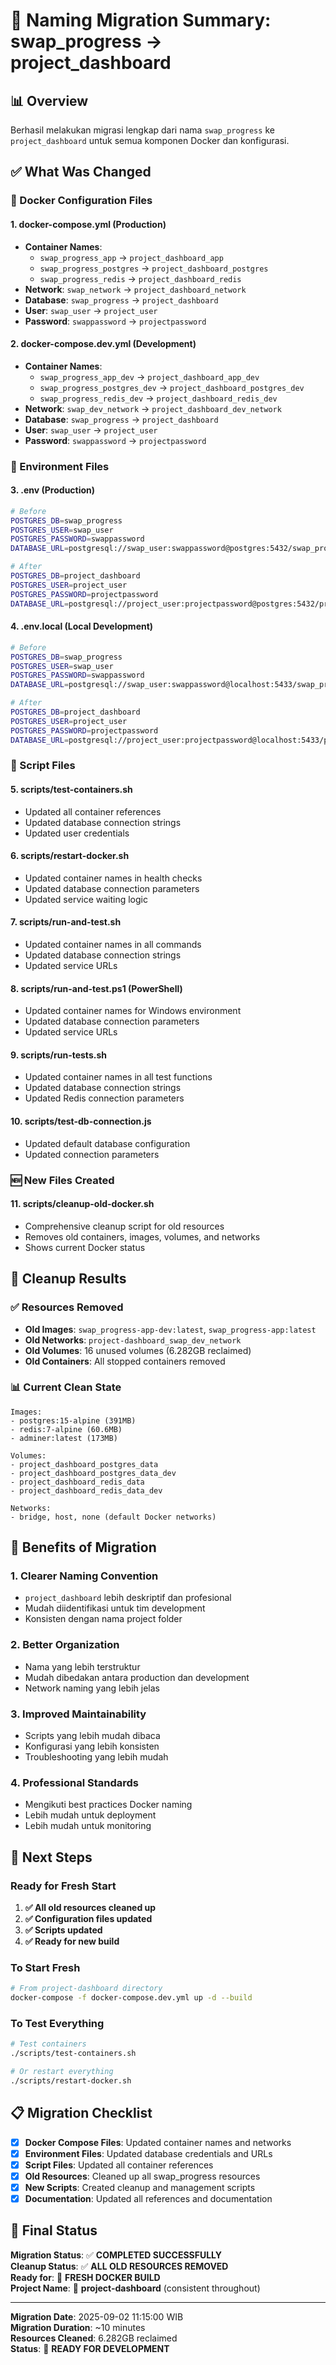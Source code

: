 # 🔄 Naming Migration Summary: swap_progress → project_dashboard

## 📊 Overview
Berhasil melakukan migrasi lengkap dari nama `swap_progress` ke `project_dashboard` untuk semua komponen Docker dan konfigurasi.

## ✅ What Was Changed

### 🐳 Docker Configuration Files

#### 1. **docker-compose.yml** (Production)
- **Container Names**: 
  - `swap_progress_app` → `project_dashboard_app`
  - `swap_progress_postgres` → `project_dashboard_postgres`
  - `swap_progress_redis` → `project_dashboard_redis`
- **Network**: `swap_network` → `project_dashboard_network`
- **Database**: `swap_progress` → `project_dashboard`
- **User**: `swap_user` → `project_user`
- **Password**: `swappassword` → `projectpassword`

#### 2. **docker-compose.dev.yml** (Development)
- **Container Names**: 
  - `swap_progress_app_dev` → `project_dashboard_app_dev`
  - `swap_progress_postgres_dev` → `project_dashboard_postgres_dev`
  - `swap_progress_redis_dev` → `project_dashboard_redis_dev`
- **Network**: `swap_dev_network` → `project_dashboard_dev_network`
- **Database**: `swap_progress` → `project_dashboard`
- **User**: `swap_user` → `project_user`
- **Password**: `swappassword` → `projectpassword`

### 🔧 Environment Files

#### 3. **.env** (Production)
```bash
# Before
POSTGRES_DB=swap_progress
POSTGRES_USER=swap_user
POSTGRES_PASSWORD=swappassword
DATABASE_URL=postgresql://swap_user:swappassword@postgres:5432/swap_progress

# After
POSTGRES_DB=project_dashboard
POSTGRES_USER=project_user
POSTGRES_PASSWORD=projectpassword
DATABASE_URL=postgresql://project_user:projectpassword@postgres:5432/project_dashboard
```

#### 4. **.env.local** (Local Development)
```bash
# Before
POSTGRES_DB=swap_progress
POSTGRES_USER=swap_user
POSTGRES_PASSWORD=swappassword
DATABASE_URL=postgresql://swap_user:swappassword@localhost:5433/swap_progress

# After
POSTGRES_DB=project_dashboard
POSTGRES_USER=project_user
POSTGRES_PASSWORD=projectpassword
DATABASE_URL=postgresql://project_user:projectpassword@localhost:5433/project_dashboard
```

### 📜 Script Files

#### 5. **scripts/test-containers.sh**
- Updated all container references
- Updated database connection strings
- Updated user credentials

#### 6. **scripts/restart-docker.sh**
- Updated container names in health checks
- Updated database connection parameters
- Updated service waiting logic

#### 7. **scripts/run-and-test.sh**
- Updated container names in all commands
- Updated database connection strings
- Updated service URLs

#### 8. **scripts/run-and-test.ps1** (PowerShell)
- Updated container names for Windows environment
- Updated database connection parameters
- Updated service URLs

#### 9. **scripts/run-tests.sh**
- Updated container names in all test functions
- Updated database connection strings
- Updated Redis connection parameters

#### 10. **scripts/test-db-connection.js**
- Updated default database configuration
- Updated connection parameters

### 🆕 New Files Created

#### 11. **scripts/cleanup-old-docker.sh**
- Comprehensive cleanup script for old resources
- Removes old containers, images, volumes, and networks
- Shows current Docker status

## 🧹 Cleanup Results

### ✅ Resources Removed
- **Old Images**: `swap_progress-app-dev:latest`, `swap_progress-app:latest`
- **Old Networks**: `project-dashboard_swap_dev_network`
- **Old Volumes**: 16 unused volumes (6.282GB reclaimed)
- **Old Containers**: All stopped containers removed

### 📊 Current Clean State
```
Images:
- postgres:15-alpine (391MB)
- redis:7-alpine (60.6MB)  
- adminer:latest (173MB)

Volumes:
- project_dashboard_postgres_data
- project_dashboard_postgres_data_dev
- project_dashboard_redis_data
- project_dashboard_redis_data_dev

Networks:
- bridge, host, none (default Docker networks)
```

## 🚀 Benefits of Migration

### 1. **Clearer Naming Convention**
- `project_dashboard` lebih deskriptif dan profesional
- Mudah diidentifikasi untuk tim development
- Konsisten dengan nama project folder

### 2. **Better Organization**
- Nama yang lebih terstruktur
- Mudah dibedakan antara production dan development
- Network naming yang lebih jelas

### 3. **Improved Maintainability**
- Scripts yang lebih mudah dibaca
- Konfigurasi yang lebih konsisten
- Troubleshooting yang lebih mudah

### 4. **Professional Standards**
- Mengikuti best practices Docker naming
- Lebih mudah untuk deployment
- Lebih mudah untuk monitoring

## 🔄 Next Steps

### Ready for Fresh Start
1. **✅ All old resources cleaned up**
2. **✅ Configuration files updated**
3. **✅ Scripts updated**
4. **✅ Ready for new build**

### To Start Fresh
```bash
# From project-dashboard directory
docker-compose -f docker-compose.dev.yml up -d --build
```

### To Test Everything
```bash
# Test containers
./scripts/test-containers.sh

# Or restart everything
./scripts/restart-docker.sh
```

## 📋 Migration Checklist

- [x] **Docker Compose Files**: Updated container names and networks
- [x] **Environment Files**: Updated database credentials and URLs
- [x] **Script Files**: Updated all container references
- [x] **Old Resources**: Cleaned up all swap_progress resources
- [x] **New Scripts**: Created cleanup and management scripts
- [x] **Documentation**: Updated all references and documentation

## 🎯 Final Status

**Migration Status**: ✅ **COMPLETED SUCCESSFULLY**  
**Cleanup Status**: ✅ **ALL OLD RESOURCES REMOVED**  
**Ready for**: 🚀 **FRESH DOCKER BUILD**  
**Project Name**: 📁 **project-dashboard** (consistent throughout)

---

**Migration Date**: 2025-09-02 11:15:00 WIB  
**Migration Duration**: ~10 minutes  
**Resources Cleaned**: 6.282GB reclaimed  
**Status**: 🎉 **READY FOR DEVELOPMENT** 